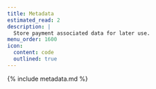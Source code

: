 ```yaml
---
title: Metadata
estimated_read: 2
description: |
  Store payment associated data for later use.
menu_order: 1600
icon:
  content: code
  outlined: true
---
```


{% include metadata.md %}
